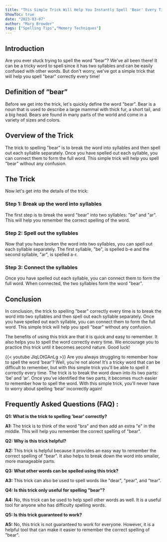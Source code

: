 ```yaml
---
title: "This Simple Trick Will Help You Instantly Spell 'Bear' Every Time!"
ShowToc: true 
date: "2023-03-07"
author: "Mary Browder" 
tags: ["Spelling Tips","Memory Techniques"]
---
```

## Introduction

Are you ever stuck trying to spell the word "bear"? We've all been there! It can be a tricky word to spell since it has two syllables and can be easily confused with other words. But don't worry, we've got a simple trick that will help you spell "bear" correctly every time!

## Definition of “bear”

Before we get into the trick, let's quickly define the word "bear". Bear is a noun that is used to describe a large mammal with thick fur, a short tail, and a big head. Bears are found in many parts of the world and come in a variety of sizes and colors.

## Overview of the Trick

The trick to spelling "bear" is to break the word into syllables and then spell out each syllable separately. Once you have spelled out each syllable, you can connect them to form the full word. This simple trick will help you spell "bear" without any confusion.

## The Trick

Now let's get into the details of the trick:

### Step 1: Break up the word into syllables

The first step is to break the word "bear" into two syllables: "be" and "ar". This will help you remember the correct spelling of the word.

### Step 2: Spell out the syllables

Now that you have broken the word into two syllables, you can spell out each syllable separately. The first syllable, "be", is spelled b-e and the second syllable, "ar", is spelled a-r.

### Step 3: Connect the syllables

Once you have spelled out each syllable, you can connect them to form the full word. When connected, the two syllables form the word "bear".

## Conclusion

In conclusion, the trick to spelling "bear" correctly every time is to break the word into two syllables and then spell out each syllable separately. Once you have spelled out each syllable, you can connect them to form the full word. This simple trick will help you spell "bear" without any confusion.

The benefits of using this trick are that it is quick and easy to remember. It also helps you to spell the word correctly every time. We encourage you to practice this trick until it becomes second nature. Good luck!

{{< youtube JlqLOtGAnLg >}} 
Are you always struggling to remember how to spell the word ‘bear’? Well, you’re not alone! It’s a tricky word that can be difficult to remember, but with this simple trick you’ll be able to spell it correctly every time. The trick is to break the word down into its two parts: ‘be’ and ‘ar’. Once you’ve identified the two parts, it becomes much easier to remember how to spell the word. With this simple trick, you’ll never have to worry about spelling ‘bear’ incorrectly again!

## Frequently Asked Questions (FAQ) :
**Q1: What is the trick to spelling 'bear' correctly?**

**A1:** The trick is to think of the word "bra" and then add an extra "e" in the middle. This will help you remember the correct spelling of "bear".

**Q2: Why is this trick helpful?**

**A2:** This trick is helpful because it provides an easy way to remember the correct spelling of "bear". It also helps to break down the word into smaller, more manageable parts.

**Q3: What other words can be spelled using this trick?**

**A3:** This trick can also be used to spell words like "dear", "pear", and "tear".

**Q4: Is this trick only useful for spelling "bear"?**

**A4:** No, this trick can be used to help spell other words as well. It is a useful tool for anyone who has difficulty spelling words.

**Q5: Is this trick guaranteed to work?**

**A5:** No, this trick is not guaranteed to work for everyone. However, it is a helpful tool that can make it easier to remember the correct spelling of "bear".





